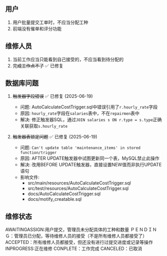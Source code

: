## 用户
1. 用户批量提交工单时，不应当分配工种
2. 前端没有催单和评分功能



##  维修人员
1. 当前工作应当只能看到自己接受的，不应当看到待分配的
2. ~~完成工作点不了~~ ✅ 已修复

## 数据库问题
1. ~~触发器字段错误~~ ✅ 已修复 (2025-06-19)
   - 问题: AutoCalculateCostTrigger.sql中错误引用了`r.hourly_rate`字段
   - 原因: `hourly_rate`字段在`salaries`表中，不在`repairmen`表中
   - 解决: 修正触发器SQL，通过`JOIN salaries s ON r.type = s.type`正确关联获取`s.hourly_rate`

2. ~~触发器表锁定问题~~ ✅ 已修复 (2025-06-19)
   - 问题: `Can't update table 'maintenance_items' in stored function/trigger`
   - 原因: AFTER UPDATE触发器中试图更新同一个表，MySQL禁止此操作
   - 解决: 改用BEFORE UPDATE触发器，直接设置NEW值而非执行UPDATE语句
   - 影响文件: 
     - src/main/resources/AutoCalculateCostTrigger.sql
     - src/test/resources/AutoCalculateCostTrigger.sql  
     - docs/AutoCalculateCostTrigger.sql
     - docs/motify_creatable.sql





## 维修状态
AWAITINGASSIGN:用户提交，管理员未分配具体的工种和数量
ＰＥＮＤＩＮＧ：管理员已分配，等待维修人员的接受（不是所有维修人员都接受了）
ACCEPTED：所有维修人员都接受，但还没有进行过提交进度或记录等操作
INPROGRESS:正在维修
CONPLETE：工作完成
CANCELED：已取消
